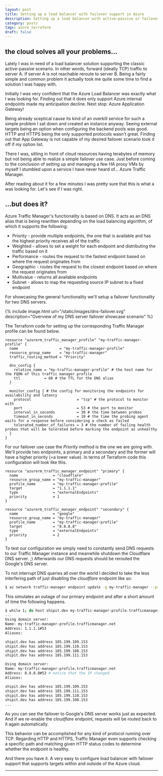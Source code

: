 ```yaml
---
layout: post
title: Setting up a load balancer with failover support in Azure
description: Setting up a load balancer with active-passive or failover support using Microsoft Azure Traffic Manager and Terraform
category: posts
tags: azure terraform
draft: false
---
```


## the cloud solves all your problems...
Lately I was in need of a load balancer solution supporting the classic active-passive scenario. In other words, forward (ideally TCP) traffic to server A. If server A is not reachable reroute to server B. Being a fairly simple and common problem it actually took me quite some time to find a solution I was happy with.

Initially I was very confident that the Azure Load Balancer was exactly what I was looking for. Finding out that it does only support Azure internal endpoints made my anticipation decline. Next stop: Azure Application Gateway!

Being already sceptical cause its kind of an overkill service for such a simple problem I sat down and created an instance anyway. Seeing external targets being an option when configuring the backend pools was good. HTTP and HTTPS being the only supported protocols wasn't great. Finding out that App Gateway is not capable of my desired failover scenario took it off if my option list.

There I was, sitting in front of cloud resources having terabytes of memory but not being able to realize a simple failover use case. Just before coming to the conclusion of setting up and managing a few HA proxy VMs by myself I stumbled upon a service I have never heard of... Azure Traffic Manager.

After reading about it for a few minutes I was pretty sure that this is what a was looking for. Let's see if I was right.


## ...but does it?

Azure Traffic Manager's functionality is based on DNS. It acts as an DNS alias that is being rewritten depending on the load balancing algorithm, of which it supports the following:

- Priority - provide multiple endpoints, the one that is available and has the highest priority receives all of the traffic
- Weighted - allows to set a weight for each endpoint and distributing the traffic based on it
- Performance - routes the request to the fastest endpoint based on where the request originates from
- Geographic - routes the request to the closest endpoint based on where the request originates from
- Multivalue - returns all available endpoints
- Subnet - allows to map the requesting source IP subnet to a fixed endpoint

For showcasing the general functionality we'll setup a failover functionality for two DNS servers.

{% include image.html url="/static/images/dns-failover.svg" description="Overview of my DNS server failover showcase scenario" %}

The Terraform code for setting up the corresponding Traffic Manager profile can be found below.

```hcl
resource "azurerm_traffic_manager_profile" "my-traffic-manager-profile" {
  name                   = "my-traffic-manager-profile"
  resource_group_name    = "my-traffic-manager"
  traffic_routing_method = "Priority"

  dns_config {
    relative_name = "my-traffic-manager-profile" # the host name for the FQDN of this traffic manager profile
    ttl           = 60 # the TTL for the DNS alias
  }

  monitor_config { # the config for monitoring the endpoints for availability and latency
    protocol                     = "tcp" # the protocol to monitor with
    port                         = 53 # the port to monitor
    interval_in_seconds          = 30 # the time between probes
    timeout_in_seconds           = 10 # the time the probing agent waits for a response before considering a check as failed
    tolerated_number_of_failures = 3 # the number of failing health probes that will be tolerated before marking the endpoint as unhealthy
  }
}
```

For our failover use case the _Priority_ method is the one we are going with. We'll provide two endpoints, a primary and a secondary and the former will have a higher priority (=a lower value). In terms of Terraform code this configuration will look like this.

```hcl
resource "azurerm_traffic_manager_endpoint" "primary" {
  name                = "cloudflare"
  resource_group_name = "my-traffic-manager"
  profile_name        = "my-traffic-manager-profile"
  target              = "1.1.1.1"
  type                = "externalEndpoints"
  priority            = 1
}

resource "azurerm_traffic_manager_endpoint" "secondary" {
  name                = "google"
  resource_group_name = "my-traffic-manager"
  profile_name        = "my-traffic-manager-profile"
  target              = "8.8.8.8"
  type                = "externalEndpoints"
  priority            = 2
}
```

To test our configuration we simply need to constantly send DNS requests to our Traffic Manager instance and meanwhile shutdown the Cloudflare DNS server. ;) Afterwards our DNS requests should be rerouted the Google's DNS server.

To not interrupt DNS queries all over the world I decided to take the less interfering path of just disabling the _cloudflare_ endpoint like so:

```bash
$ az network traffic-manager endpoint update -g my-traffic-manager --profile-name my-traffic-manager-profile -n cloudflare --endpoint-status Disabled
```

This simulates an outage of our primary endpoint and after a short amount of time the following happens.

```bash
$ while 1; do host shipit.dev my-traffic-manager-profile.trafficmanager.net; sleep 1; done
...
Using domain server:
Name: my-traffic-manager-profile.trafficmanager.net
Address: 1.1.1.1#53
Aliases:

shipit.dev has address 185.199.109.153
shipit.dev has address 185.199.110.153
shipit.dev has address 185.199.108.153
shipit.dev has address 185.199.111.153

Using domain server:
Name: my-traffic-manager-profile.trafficmanager.net
Address: 8.8.8.8#53 # notice that the IP changed
Aliases:

shipit.dev has address 185.199.109.153
shipit.dev has address 185.199.111.153
shipit.dev has address 185.199.110.153
shipit.dev has address 185.199.108.153
...
```

As you can see the failover to Google's DNS server works just as expected. And if we re-enable the _cloudflare_ endpoint, requests will be routed back to it again automatically.

This behavior can be accomplished for any kind of protocol running over TCP. Regarding HTTP and HTTPS, Traffic Manager even supports checking a specific path and matching given HTTP status codes to determine whether the endpoint is healthy.

And there you have it. A very easy to configure load balancer with failover support that supports targets within and outside of the Azure cloud.

---
